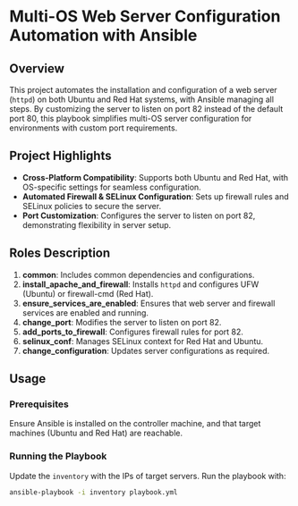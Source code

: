 # Multi-OS Web Server Configuration Automation with Ansible

## Overview

This project automates the installation and configuration of a web server (`httpd`) on both Ubuntu and Red Hat systems, with Ansible managing all steps. By customizing the server to listen on port 82 instead of the default port 80, this playbook simplifies multi-OS server configuration for environments with custom port requirements.

## Project Highlights
- **Cross-Platform Compatibility**: Supports both Ubuntu and Red Hat, with OS-specific settings for seamless configuration.
- **Automated Firewall & SELinux Configuration**: Sets up firewall rules and SELinux policies to secure the server.
- **Port Customization**: Configures the server to listen on port 82, demonstrating flexibility in server setup.

## Roles Description

1. **common**: Includes common dependencies and configurations.
2. **install_apache_and_firewall**: Installs `httpd` and configures UFW (Ubuntu) or firewall-cmd (Red Hat).
3. **ensure_services_are_enabled**: Ensures that web server and firewall services are enabled and running.
4. **change_port**: Modifies the server to listen on port 82.
5. **add_ports_to_firewall**: Configures firewall rules for port 82.
6. **selinux_conf**: Manages SELinux context for Red Hat and Ubuntu.
7. **change_configuration**: Updates server configurations as required.

## Usage

### Prerequisites
Ensure Ansible is installed on the controller machine, and that target machines (Ubuntu and Red Hat) are reachable.

### Running the Playbook

Update the `inventory` with the IPs of target servers. Run the playbook with:

```bash
ansible-playbook -i inventory playbook.yml
